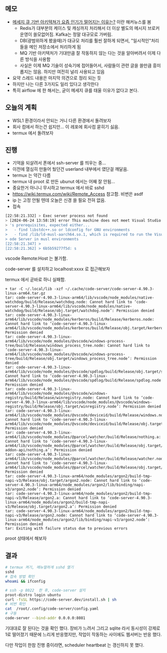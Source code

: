 ## 메모

- [메세지 큐 기반 아키텍쳐가 요즘 인기가 떨어지는 이유는?](https://news.hada.io/topic?id=15456) 이란 해커뉴스를 봄
    - Redis가 대부분의 케이스 및 캐싱까지 처리해서 더 이상 별도의 메시지 브로커 운영이 쓸모없어짐. Kafka는 정말 대규모로 가버림.
    - DB(광범위하게 봤을때)가 대규모 처리를 훨씬 잘하게 되면서, "일시적인"처리들을 메인 저장소에서 처리하게 됨
    - MQ 기반 아키텍처가 기대만큼 잘 작동하지 않는 다는 것을 알아버려서 이제 다른 방식을 사용함
    - 사실은 이제 MQ 기술이 성숙기에 접어들어서, 사람들이 관련 글을 쓸만큼 흥미롭지는 않음. 하지만 여전히 널리 사용되고 있음
- 요약 스레드 내용은 마지막 의견으로 정리 되는 듯
- 하지만 나는 다른 3가지도 일리 있다고 생각한다
- 특히 airflow 에 한 해서는, 굳이 메세지 큐를 태울 이유가 없다고 본다.


## 오늘의 계획

- WSL1 환경이라서 안되는 거니 다른 환경에서 돌려보자
- 회사 컴에서 하는건 쉽지만... 이 레포에 회사컴 묻히기 싫음.
- termux 에서 돌려보자

## 진행

- 기억을 되살려서 폰에서 ssh-server 를 띄우는 중...
- 이전에 열심히 만들어 뒀던건 userland 내부에서 였단걸 깨달음.
- termux 는 약간 다름
- termux 내 proot 로 만든 ubunut 에서는 어째 잘 안됨...
- 중요한거 아니니 무시하고 termux 에서 바로 sshd
- https://wiki.termux.com/wiki/Remote_Access 참고함. 비번은 asdf
- ip 는 고정 안될 텐데 오늘은 신경 쓸 필요 전혀 없음.
- 접속 

```sh
[22:58:21.332] > Exec server process not found
> [2024-06-24 13:58:19] error This machine does not meet Visual Studio Code Server
> 's prerequisites, expected either...
>   - find libstdc++.so or ldconfig for GNU environments
>   - find /lib/ld-musl-aarch64.so.1, which is required to run the Visual Studio C
> ode Server in musl environments
[22:58:21.347] > 
[22:58:21.362] > 6b5b59277f5d: s
```

vscode Remote:Host 는 불가함.

code-server 를 설치하고 localhost:xxxx 로 접근해보자

termux 에서 곧바로 하니 실패함.
```
+ tar -C ~/.local/lib -xzf ~/.cache/code-server/code-server-4.90.3-linux-arm64.tar.gz
tar: code-server-4.90.3-linux-arm64/lib/vscode/node_modules/native-watchdog/build/Release/watchdog.node: Cannot hard link to ‘code-server-4.90.3-linux-arm64/lib/vscode/node_modules/native-watchdog/build/Release/obj.target/watchdog.node’: Permission denied
tar: code-server-4.90.3-linux-arm64/lib/vscode/node_modules/kerberos/build/Release/kerberos.node: Cannot hard link to ‘code-server-4.90.3-linux-arm64/lib/vscode/node_modules/kerberos/build/Release/obj.target/kerberos.node’: Permission denied
tar: code-server-4.90.3-linux-arm64/lib/vscode/node_modules/@vscode/windows-process-tree/build/Release/windows_process_tree.node: Cannot hard link to ‘code-server-4.90.3-linux-arm64/lib/vscode/node_modules/@vscode/windows-process-tree/build/Release/obj.target/windows_process_tree.node’: Permission denied
tar: code-server-4.90.3-linux-arm64/lib/vscode/node_modules/@vscode/spdlog/build/Release/obj.target/spdlog.node: Cannot hard link to ‘code-server-4.90.3-linux-arm64/lib/vscode/node_modules/@vscode/spdlog/build/Release/spdlog.node’: Permission denied
tar: code-server-4.90.3-linux-arm64/lib/vscode/node_modules/@vscode/windows-registry/build/Release/winregistry.node: Cannot hard link to ‘code-server-4.90.3-linux-arm64/lib/vscode/node_modules/@vscode/windows-registry/build/Release/obj.target/winregistry.node’: Permission denied
tar: code-server-4.90.3-linux-arm64/lib/vscode/node_modules/@vscode/deviceid/build/Release/windows.node: Cannot hard link to ‘code-server-4.90.3-linux-arm64/lib/vscode/node_modules/@vscode/deviceid/build/Release/obj.target/windows.node’: Permission denied
tar: code-server-4.90.3-linux-arm64/lib/vscode/node_modules/@parcel/watcher/build/Release/nothing.a: Cannot hard link to ‘code-server-4.90.3-linux-arm64/lib/vscode/node_modules/@parcel/watcher/build/Release/obj.target/node_modules/node-addon-api/nothing.a’: Permission denied
tar: code-server-4.90.3-linux-arm64/lib/vscode/node_modules/@parcel/watcher/build/Release/watcher.node: Cannot hard link to ‘code-server-4.90.3-linux-arm64/lib/vscode/node_modules/@parcel/watcher/build/Release/obj.target/watcher.node’: Permission denied
tar: code-server-4.90.3-linux-arm64/node_modules/argon2/build-tmp-napi-v3/Release/obj.target/argon2.node: Cannot hard link to ‘code-server-4.90.3-linux-arm64/node_modules/argon2/lib/binding/napi-v3/argon2.node’: Permission denied
tar: code-server-4.90.3-linux-arm64/node_modules/argon2/build-tmp-napi-v3/Release/argon2.a: Cannot hard link to ‘code-server-4.90.3-linux-arm64/node_modules/argon2/build-tmp-napi-v3/Release/obj.target/argon2.a’: Permission denied
tar: code-server-4.90.3-linux-arm64/node_modules/argon2/build-tmp-napi-v3/Release/argon2.node: Cannot hard link to ‘code-server-4.90.3-linux-arm64/node_modules/argon2/lib/binding/napi-v3/argon2.node’: Permission denied
tar: Exiting with failure status due to previous errors
```
proot 상태에서 해보자

## 결과

```sh
# termux 켜기, 메뉴얼하게 sshd 열기
sshd
# 접속 방법 확인
whoami && ifconfig

# ssh -p 8022  한 후, code-server 설치
proot-distro login ubuntu
curl -fsSL https://code-server.dev/install.sh | sh
# 비번 확인
cat  /root/.config/code-server/config.yaml
# 구동
code-server --bind-addr 0.0.0.0:8081
```

기대대로 잘 된다는 것을 확인 했다.
장비가 느려서 그리고 sqlite 라서 동시성이 강제로 1로 떨어졌기 때문에 느리게 반응했지만,
작업이 작동하는 사이에도 웹서버는 반응 했다.

다만 작업이 한참 진행 중이라면, scheduler heartbeat 는 갱신하지 못 했다.